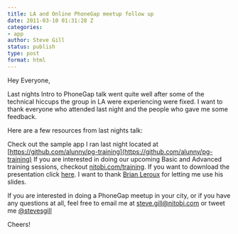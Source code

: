 ```yaml
---
title: LA and Online PhoneGap meetup follow up
date: 2011-03-10 01:31:28 Z
categories:
- app
author: Steve Gill
status: publish
type: post
format: html
---
```


Hey Everyone,

Last nights Intro to PhoneGap talk went quite well after some of the technical hiccups the group in LA were experiencing were fixed. I want to thank everyone who attended last night and the people who gave me some feedback.

Here are a few resources from last nights talk:

Check out the sample app I ran last night located at [https://github.com/alunny/pg-training](https://github.com/alunny/pg-training) If you are interested in doing our upcoming Basic and Advanced training sessions, checkout [nitobi.com/training](http://www.nitobi.com/training). If you want to download the presentation click [here](http://nitobi.com/presentation/introToPhoneGap.pdf). I want to thank [Brian Leroux](http://twitter.com/#!/brianleroux) for letting me use his slides.

If you are interested in doing a PhoneGap meetup in your city, or if you have any questions at all, feel free to email me at steve.gill@nitobi.com or tweet me [@stevesgill](http://twitter.com/#!/stevesgill)

Cheers!
